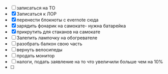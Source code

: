 - [ ] записаться на ТО
- [x] Записаться к ЛОР
- [x] перенести блокноты с evernote сюда
- [x] зарядить фонарик на самокате- нужна батарейка 
- [x] прикрутить для стаканов на самокате 
- [ ] Залепить лампочку на обогревателе
- [ ] разобрать балкон свою часть
- [ ] вернуть велосипеды
- [ ] продать монитор
- [ ] налоги, подать заявление на  то что увеличили больше чем на 10%
- [ ] 